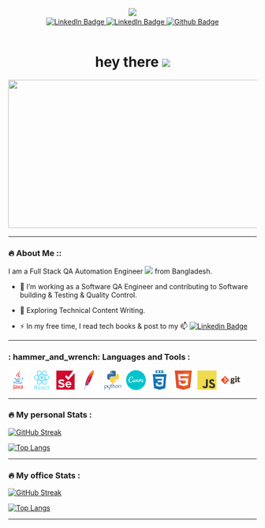 <div id="header" align="center">
  <img src="https://media.giphy.com/media/M9gbBd9nbDrOTu1Mqx/giphy.gif" width="100"/>
  <div id="badges">
    <a href="https://www.linkedin.com/in/m-ehatesham-ul-islam/">
      <img src="https://img.shields.io/badge/LinkedIn-blue?style=for-the-badge&logo=linkedin&logoColor=white" alt="LinkedIn Badge"/>
    </a>

<a href="https://shikdershondhi.lovestoblog.com/">
      <img src="https://img.shields.io/badge/WEBSITE-green?style=for-the-badge&logo=html5&logoColor=white" alt="LinkedIn Badge"/>
    </a>

<a href="https://github.com/shikder-klikit">
      <img src="https://img.shields.io/badge/GITHUB-gray?style=for-the-badge&logo=github&logoColor=white" alt="Github Badge"/>
    </a>

  </div>
  <img src="https://komarev.com/ghpvc/?username=shikdershondhi&style=flat-square&color=blueviolet" alt=""/>
  <h1>
    hey there
    <img src="https://media.giphy.com/media/hvRJCLFzcasrR4ia7z/giphy.gif" width="30px"/>
  </h1>
</div>
<div align="center">
  <img src="https://media.giphy.com/media/dWesBcTLavkZuG35MI/giphy.gif" width="600" height="300"/>
</div>

---

### :fire: About Me ::
I am a Full Stack QA Automation Engineer <img src="https://media.giphy.com/media/WUlplcMpOCEmTGBtBW/giphy.gif" width="30"> from Bangladesh.
- :telescope: I’m working as a Software QA Engineer and contributing to Software building & Testing & Quality Control.

- :seedling: Exploring Technical Content Writing.

- :zap: In my free time, I read tech books & post to my :mailbox: [![Linkedin Badge](https://img.shields.io/badge/-ehatesham-blue?style=flat&logo=Linkedin&logoColor=white)](https://www.linkedin.com/in/m-ehatesham-ul-islam/)

---

### : hammer_and_wrench: Languages and Tools :
<div>
  <img src="https://github.com/devicons/devicon/blob/master/icons/java/java-original-wordmark.svg" title="Java" alt="Java" width="40" height="40"/>&nbsp;
  <img src="https://github.com/devicons/devicon/blob/master/icons/react/react-original-wordmark.svg" title="React" alt="React" width="40" height="40"/>&nbsp;
  <img src="https://github.com/devicons/devicon/blob/master/icons/selenium/selenium-original.svg" title="Selenium" alt="Selenium" width="40" height="40"/>&nbsp;
  <img src="https://github.com/devicons/devicon/blob/master/icons/apache/apache-original.svg" title="Apache" alt="Apache Jmeter" width="40" height="40"/>&nbsp;
  <img src="https://github.com/devicons/devicon/blob/master/icons/python/python-original-wordmark.svg" title="Python" alt="Python" width="40" height="40"/>&nbsp;
  <img src="https://github.com/devicons/devicon/blob/master/icons/canva/canva-original.svg" title="Canva" alt="Canva " width="40" height="40"/>&nbsp;
  <img src="https://github.com/devicons/devicon/blob/master/icons/css3/css3-plain-wordmark.svg"  title="CSS3" alt="CSS" width="40" height="40"/>&nbsp;
  <img src="https://github.com/devicons/devicon/blob/master/icons/html5/html5-original.svg" title="HTML5" alt="HTML" width="40" height="40"/>&nbsp;
  <img src="https://github.com/devicons/devicon/blob/master/icons/javascript/javascript-original.svg" title="JavaScript" alt="JavaScript" width="40" height="40"/>&nbsp;
  <img src="https://github.com/devicons/devicon/blob/master/icons/git/git-original-wordmark.svg" title="Git" **alt="Git" width="40" height="40"/>
</div>

---

### :fire: My personal Stats :
[![GitHub Streak](http://github-readme-streak-stats.herokuapp.com?user=shikdershondhi&theme=dark&background=000000)](https://git.io/streak-stats)

[![Top Langs](https://github-readme-stats.vercel.app/api/top-langs/?username=shikdershondhi&layout=compact&theme=vision-friendly-dark)](https://github.com/anuraghazra/github-readme-stats)

---

### :fire: My office Stats :
[![GitHub Streak](http://github-readme-streak-stats.herokuapp.com?user=ish-wtag&theme=dark&background=000000)](https://git.io/streak-stats)

[![Top Langs](https://github-readme-stats.vercel.app/api/top-langs/?username=ish-wtag&layout=compact&theme=vision-friendly-dark)](https://github.com/anuraghazra/github-readme-stats)

---

